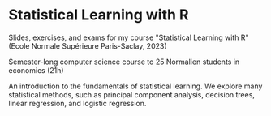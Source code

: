 # Statistical Learning with R
Slides, exercises, and exams for my course "Statistical Learning with R" (Ecole Normale Supérieure Paris-Saclay, 2023)

Semester-long computer science course to 25 Normalien students in economics (21h)

An introduction to the fundamentals of statistical learning. We explore many statistical methods, such as principal component analysis, decision trees, linear regression, and logistic regression.
